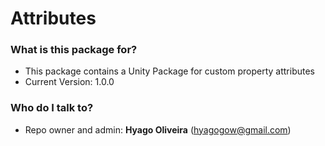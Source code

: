 # Attributes

### What is this package for? ###

* This package contains a Unity Package for custom property attributes
* Current Version: 1.0.0

### Who do I talk to? ###

* Repo owner and admin: **Hyago Oliveira** (hyagogow@gmail.com)